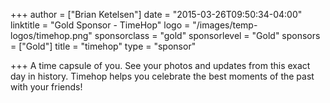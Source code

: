 +++
author = ["Brian Ketelsen"]
date = "2015-03-26T09:50:34-04:00"
linktitle = "Gold Sponsor - TimeHop"
logo = "/images/temp-logos/timehop.png"
sponsorclass = "gold"
sponsorlevel = "Gold"
sponsors = ["Gold"]
title = "timehop"
type = "sponsor"

+++
A time capsule of you. See your photos and updates from this exact day in history. Timehop helps you celebrate the best moments of the past with your friends!
